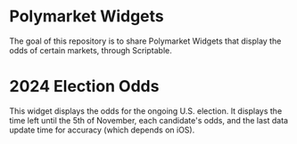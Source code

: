 # Polymarket Widgets
The goal of this repository is to share Polymarket Widgets that display the odds of certain markets, through Scriptable.

# 2024 Election Odds
This widget displays the odds for the ongoing U.S. election. It displays the time left until the 5th of November, each candidate's odds, and the last data update time for accuracy (which depends on iOS).
